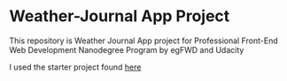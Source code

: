 # Weather-Journal App Project

This repository is Weather Journal App project for Professional Front-End Web Development Nanodegree Program by egFWD and Udacity

I used the starter project found [here](https://github.com/udacity/fend/tree/refresh-2019/projects/weather-journal-app)